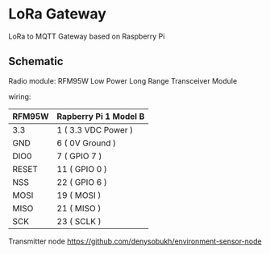 # LoRa Gateway 

LoRa to MQTT Gateway based on Raspberry Pi

## Schematic

Radio module: RFM95W Low Power Long Range Transceiver Module

wiring:

RFM95W | Rapberry Pi 1 Model B 
------------ | -------------
3.3 | 1 ( 3.3 VDC Power )
GND | 6 ( 0V Ground )
DIO0 | 7 ( GPIO 7 )
RESET | 11 ( GPIO 0 )
NSS | 22 ( GPIO 6 )
MOSI | 19 ( MOSI )
MISO | 21 ( MISO )
SCK | 23 ( SCLK )
       
Transmitter node https://github.com/denysobukh/environment-sensor-node
